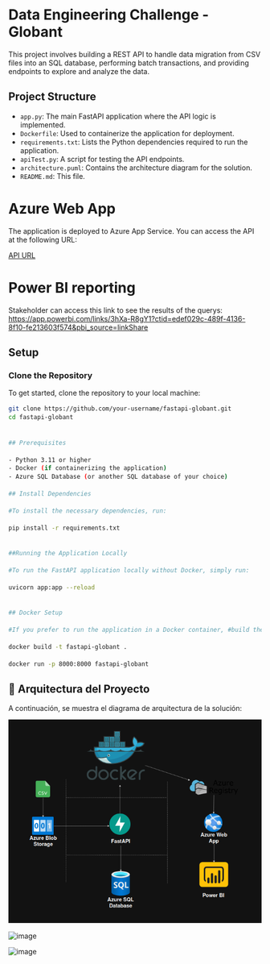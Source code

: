 # Data Engineering Challenge - Globant

This project involves building a REST API to handle data migration from CSV files into an SQL database, performing batch transactions, and providing endpoints to explore and analyze the data.

## Project Structure

- `app.py`: The main FastAPI application where the API logic is implemented.
- `Dockerfile`: Used to containerize the application for deployment.
- `requirements.txt`: Lists the Python dependencies required to run the application.
- `apiTest.py`: A script for testing the API endpoints.
- `architecture.puml`: Contains the architecture diagram for the solution.
- `README.md`: This file.

# Azure Web App
The application is deployed to Azure App Service. You can access the API at the following URL:

[API URL](https://fastapiorestes7-hjarejg6gpdggdbh.brazilsouth-01.azurewebsites.net/docs)

# Power BI reporting
Stakeholder can access this link to see the results of the querys: https://app.powerbi.com/links/3hXa-R8gY1?ctid=edef029c-489f-4136-8f10-fe213603f574&pbi_source=linkShare

## Setup

### Clone the Repository

To get started, clone the repository to your local machine:

```bash
git clone https://github.com/your-username/fastapi-globant.git
cd fastapi-globant


## Prerequisites

- Python 3.11 or higher
- Docker (if containerizing the application)
- Azure SQL Database (or another SQL database of your choice)

## Install Dependencies

#To install the necessary dependencies, run:

pip install -r requirements.txt


##Running the Application Locally

#To run the FastAPI application locally without Docker, simply run:

uvicorn app:app --reload


## Docker Setup

#If you prefer to run the application in a Docker container, #build the Docker image using:

docker build -t fastapi-globant .

docker run -p 8000:8000 fastapi-globant

```
## 🧱 Arquitectura del Proyecto

A continuación, se muestra el diagrama de arquitectura de la solución:

![Diagrama de Arquitectura](/arquitecturaChallenge.png)

![image](https://github.com/user-attachments/assets/9ba5088a-b375-4090-b870-a05f7d268a89)

![image](https://github.com/user-attachments/assets/1127e364-6a4d-4db1-820d-0a380539d3f9)






